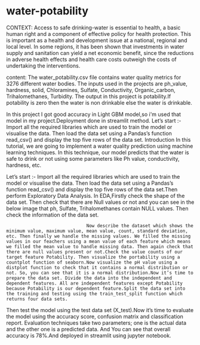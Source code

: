 # water-potability
CONTEXT:
Access to safe drinking-water is essential to health, a basic human right and a component of effective policy for health protection. This is important as a health and development issue at a national, regional and local level. In some regions, it has been shown that investments in water supply and sanitation can yield a net economic benefit, since the reductions in adverse health effects and health care costs outweigh the costs of undertaking the interventions.

content: 
The water_potability.csv file contains water quality metrics for 3276 different water bodies. The inputs used in the projects are ph_value, hardness, solid, Chloramines, Sulfate, Conductivity, Organic_carbon, Trihalomethanes, Turbidity. The output in this project is potability.If potability is zero then the water is non drinkable else the water is drinkable.

In this project I got good accuracy in Light GBM model,so i'm used that model in my project.Deployment done in streamlit method.
Let’s start :-
Import all the required libraries which are used to train the model or visualise the data. Then load the data set using a Pandas’s function read_csv() and display the top five rows of the data set.
Introduction
In this tutorial, we are going to implement a water quality prediction using machine learning techniques. In this technique, our model predicts that the water is safe to drink or not using some parameters like Ph value, conductivity, hardness, etc. 

Let’s start :-
Import all the required libraries which are used to train the model or visualise the data. Then load the data set using a Pandas’s function read_csv() and display the top five rows of the data set.Then perform Exploratory Data Analysis. In EDA,Firstly check the shape of the data set. Then  check that there are Null values or not and you can see in the below image that ph, Sulfate, Trihalomethanes contain NULL values. Then check the information of the data set.

                                  Now describe the dataset which shows the minimum value, maximum value, mean value, count, standard deviation, etc. Then finally we handle the missing values. We filled the missing values in our feachers using a mean value of each feature which means we filled the mean value to handle missing data. Then again check that there are null values present or not.Check the value counts of our target feature Potability. Then visualize the portability using a countplot function of seaborn.Now visualize the pH value using a distplot function to check that it contains a normal distribution or not. So, you can see that it is a normal distribution.Now it’s time to prepare the data set. Divide the data into the independent and dependent features. All are independent features except Potability because Potability is our dependent feature.Split the data set into the training and testing using the train_test_split function which returns four data sets.
Then test the model using the test data set (X_test).Now it’s time to evaluate the model using the accuracy score, confusion matrix and classification report. Evaluation techniques take two parameters; one is the actual data and the other one is a predicted data. And You can see that overall accuracy is 78%.And deployed in streamlit using jupyter notebook.




